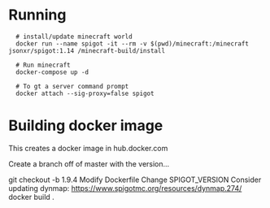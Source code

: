 # Running

      # install/update minecraft world
      docker run --name spigot -it --rm -v $(pwd)/minecraft:/minecraft jsonxr/spigot:1.14 /minecraft-build/install

      # Run minecraft
      docker-compose up -d

      # To gt a server command prompt
      docker attach --sig-proxy=false spigot

# Building docker image

This creates a docker image in hub.docker.com

Create a branch off of master with the version...

git checkout -b 1.9.4
Modify Dockerfile
Change SPIGOT_VERSION
Consider updating dynmap: https://www.spigotmc.org/resources/dynmap.274/
docker build .

